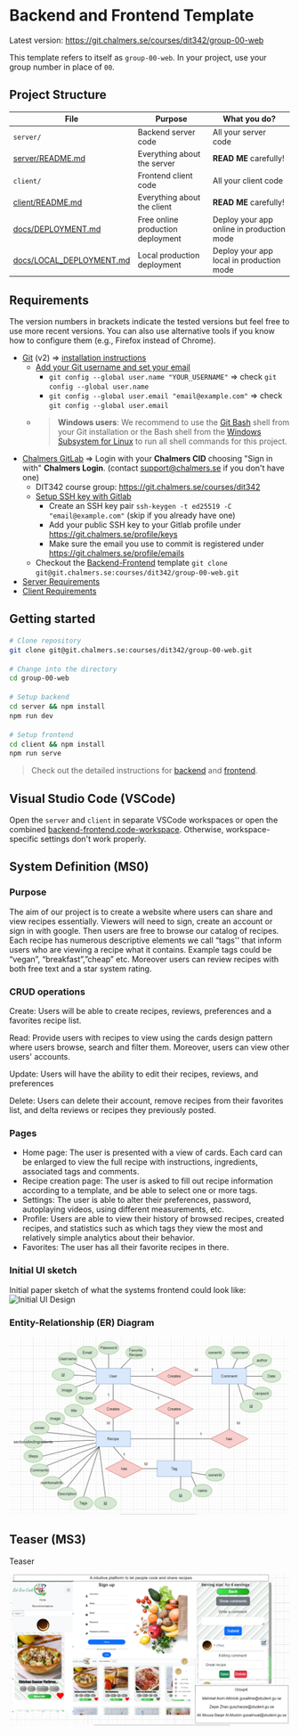 # Backend and Frontend Template

Latest version: https://git.chalmers.se/courses/dit342/group-00-web

This template refers to itself as `group-00-web`. In your project, use your group number in place of `00`.

## Project Structure

| File        | Purpose           | What you do?  |
| ------------- | ------------- | ----- |
| `server/` | Backend server code | All your server code |
| [server/README.md](server/README.md) | Everything about the server | **READ ME** carefully! |
| `client/` | Frontend client code | All your client code |
| [client/README.md](client/README.md) | Everything about the client | **READ ME** carefully! |
| [docs/DEPLOYMENT.md](docs/DEPLOYMENT.md) | Free online production deployment | Deploy your app online in production mode |
| [docs/LOCAL_DEPLOYMENT.md](docs/LOCAL_DEPLOYMENT.md) | Local production deployment | Deploy your app local in production mode |

## Requirements

The version numbers in brackets indicate the tested versions but feel free to use more recent versions.
You can also use alternative tools if you know how to configure them (e.g., Firefox instead of Chrome).

* [Git](https://git-scm.com/) (v2) => [installation instructions](https://www.atlassian.com/git/tutorials/install-git)
  * [Add your Git username and set your email](https://docs.gitlab.com/ce/gitlab-basics/start-using-git.html#add-your-git-username-and-set-your-email)
    * `git config --global user.name "YOUR_USERNAME"` => check `git config --global user.name`
    * `git config --global user.email "email@example.com"` => check `git config --global user.email`
  * > **Windows users**: We recommend to use the [Git Bash](https://www.atlassian.com/git/tutorials/git-bash) shell from your Git installation or the Bash shell from the [Windows Subsystem for Linux](https://docs.microsoft.com/en-us/windows/wsl/install-win10) to run all shell commands for this project.
* [Chalmers GitLab](https://git.chalmers.se/) => Login with your **Chalmers CID** choosing "Sign in with" **Chalmers Login**. (contact [support@chalmers.se](mailto:support@chalmers.se) if you don't have one)
  * DIT342 course group: https://git.chalmers.se/courses/dit342
  * [Setup SSH key with Gitlab](https://docs.gitlab.com/ee/ssh/)
    * Create an SSH key pair `ssh-keygen -t ed25519 -C "email@example.com"` (skip if you already have one)
    * Add your public SSH key to your Gitlab profile under https://git.chalmers.se/profile/keys
    * Make sure the email you use to commit is registered under https://git.chalmers.se/profile/emails
  * Checkout the [Backend-Frontend](https://git.chalmers.se/courses/dit342/group-00-web) template `git clone git@git.chalmers.se:courses/dit342/group-00-web.git`
* [Server Requirements](./server/README.md#Requirements)
* [Client Requirements](./client/README.md#Requirements)

## Getting started

```bash
# Clone repository
git clone git@git.chalmers.se:courses/dit342/group-00-web.git

# Change into the directory
cd group-00-web

# Setup backend
cd server && npm install
npm run dev

# Setup frontend
cd client && npm install
npm run serve
```

> Check out the detailed instructions for [backend](./server/README.md) and [frontend](./client/README.md).

## Visual Studio Code (VSCode)

Open the `server` and `client` in separate VSCode workspaces or open the combined [backend-frontend.code-workspace](./backend-frontend.code-workspace). Otherwise, workspace-specific settings don't work properly.

## System Definition (MS0)

### Purpose

The aim of our project is to create a website where users can share and view recipes essentially. Viewers will need to sign, create an account or sign in with google. Then users are free to browse our catalog of recipes. Each recipe has numerous descriptive elements we call “tags'' that inform users who are viewing a recipe what it contains. Example tags could be “vegan”, “breakfast”,”cheap” etc. Moreover users can review recipes with both free text and a star system rating. 

### CRUD operations
Create: Users will be able to create recipes, reviews, preferences and a favorites recipe list.

Read: Provide users with recipes to view using the cards design pattern where users browse, search and filter them.
Moreover, users can view other users' accounts.

Update: Users will have the ability to edit their recipes, reviews, and preferences
 
Delete: Users can delete their account, remove recipes from their favorites list, and delta reviews or recipes they previously posted.


### Pages

* Home page: The user is presented with a view of cards. Each card can be enlarged to view the full recipe with instructions, ingredients, associated tags and comments.
* Recipe creation page: The user is asked to fill out recipe information according to a template, and be able to select one or more tags.
* Settings: The user is able to alter their preferences, password, autoplaying videos, using different measurements, etc.
* Profile: Users are able to view their history of browsed recipes, created recipes, and statistics such as which tags they view the most and relatively simple analytics about their behavior.
* Favorites: The user has all their favorite recipes in there. 

### Initial UI sketch
Initial paper sketch of what the systems frontend could look like:
![Initial UI Design](./images/initial_design.png)

### Entity-Relationship (ER) Diagram

![ER Diagram](./images/ER-diagram.png)

## Teaser (MS3)
Teaser

![Teaser](./images/TeaserGroup4.png)
